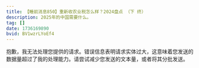 ```yaml
---
title: 【睡前消息850】重新收农业税怎么样？2024盘点 （下 终）
description: 2025年的中国需要什么。
tag: []
date: 1736169890
bvid: BV1wzrLYoEf4
---
```


抱歉，我无法处理您提供的请求。错误信息表明请求实体过大，这意味着您发送的数据量超过了我的处理能力。请尝试减少您发送的文本量，或者将其分批发送。

